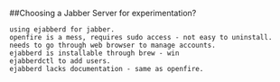 ##Choosing a Jabber Server for experimentation?

    using ejabberd for jabber.
    openfire is a mess, requires sudo access - not easy to uninstall.
    needs to go through web browser to manage accounts.
    ejabberd is installable through brew - win
    ejabberdctl to add users.
    ejabberd lacks documentation - same as openfire.
